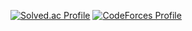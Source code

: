 [![Solved.ac Profile](http://mazassumnida.wtf/api/v2/generate_badge?boj=starbow)](https://solved.ac/starbow/)
[![CodeForces Profile](https://cf.leed.at?id=Starbow_Break)](https://codeforces.com/profile/Starbow_Break)
